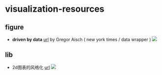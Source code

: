 # visualization-resources

## figure

* **driven by data** [url](https://driven-by-data.net/) by Gregor Aisch ( new york times / data wrapper )
![](https://cdn.nlark.com/lark/0/2018/jpeg/101986/1533723386333-eaf1fc8d-31cd-4952-9be7-6824b81e1c0d.jpeg?raw=true)


## lib
* 2d图表的风格化 [url](https://emeeks.github.io/semiotic/#/semiotic/usingpatterns)
![](https://cdn.nlark.com/lark/0/2018/jpeg/101986/1533726790259-915abc62-cb79-4f05-8466-dda20ac8d07b.jpeg?raw=true)
